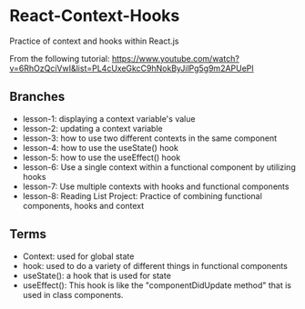 # React-Context-Hooks
Practice of context and hooks within React.js

From the following tutorial: https://www.youtube.com/watch?v=6RhOzQciVwI&list=PL4cUxeGkcC9hNokByJilPg5g9m2APUePI 

## Branches
- lesson-1: displaying a context variable's value
- lesson-2: updating a context variable
- lesson-3: how to use two different contexts in the same component
- lesson-4: how to use the useState() hook
- lesson-5: how to use the useEffect() hook
- lesson-6: Use a single context within a functional component by utilizing hooks
- lesson-7: Use multiple contexts with hooks and functional components
- lesson-8: Reading List Project: Practice of combining functional components, hooks and context

## Terms
- Context: used for global state
- hook: used to do a variety of different things in functional components
- useState(): a hook that is used for state
- useEffect(): This hook is like the "componentDidUpdate method" that is used in class components.
